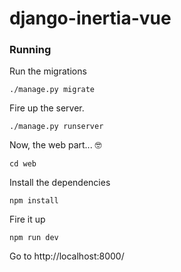 # django-inertia-vue

###  Running

Run the migrations

``` ./manage.py migrate ```


Fire up the server.

``` ./manage.py runserver ```

Now, the web part... 🤓

``` cd web ```

Install the dependencies

``` npm install ```

Fire it up

``` npm run dev ```


Go to http://localhost:8000/